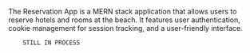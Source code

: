 The Reservation App is a MERN stack application that allows users to reserve hotels and rooms at the beach. 
It features user authentication, cookie management for session tracking, and a user-friendly interface.

        STILL IN PROCESS
